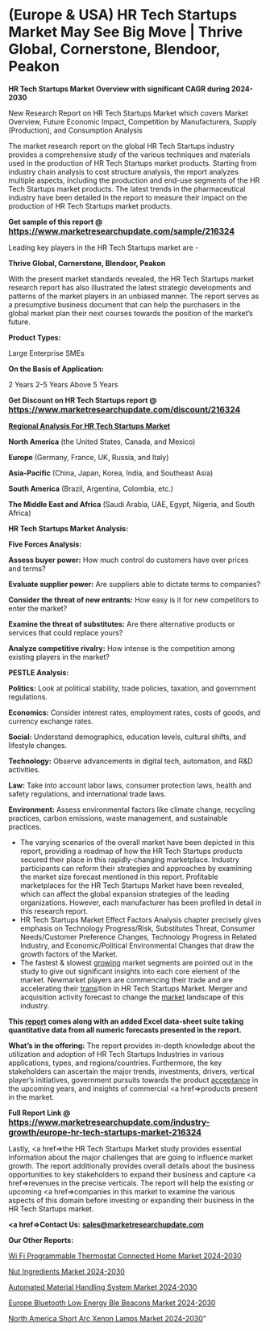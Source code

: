 # (Europe & USA) HR Tech Startups Market May See Big Move | Thrive Global, Cornerstone, Blendoor, Peakon

<strong>HR Tech Startups Market Overview with significant CAGR during 2024-2030</strong>

New Research Report on HR Tech Startups Market which covers Market Overview, Future Economic Impact, Competition by Manufacturers, Supply (Production), and Consumption Analysis

The market research report on the global HR Tech Startups industry provides a comprehensive study of the various techniques and materials used in the production of HR Tech Startups market products. Starting from industry chain analysis to cost structure analysis, the report analyzes multiple aspects, including the production and end-use segments of the HR Tech Startups market products. The latest trends in the pharmaceutical industry have been detailed in the report to measure their impact on the production of HR Tech Startups market products.

<strong>Get sample of this report @ <a href=https://www.marketresearchupdate.com/sample/216324><font size=3 color=#0000ff>https://www.marketresearchupdate.com/sample/216324</font></a></strong>

Leading key players in the HR Tech Startups market are -

<strong>Thrive Global, Cornerstone, Blendoor, Peakon</strong>

With the present market standards revealed, the HR Tech Startups market research report has also illustrated the latest strategic developments and patterns of the market players in an unbiased manner. The report serves as a presumptive business document that can help the purchasers in the global market plan their next courses towards the position of the market’s future.

<strong>Product Types:</strong>

Large Enterprise
SMEs

<strong>On the Basis of Application:</strong>

2 Years
2-5 Years
Above 5 Years

<strong>Get Discount on HR Tech Startups report @ <a href=https://www.marketresearchupdate.com/discount/216324><font size=3 color=#0000ff>https://www.marketresearchupdate.com/discount/216324</font></a></strong>

<strong><u><b>Regional Analysis For HR Tech Startups Market</b></u></strong>

<strong><b>North America</b></strong> (the United States, Canada, and Mexico)

<strong><b>Europe </b></strong>(Germany, France, UK, Russia, and Italy)

<strong><b>Asia-Pacific</b></strong> (China, Japan, Korea, India, and Southeast Asia)

<strong><b>South America</b></strong> (Brazil, Argentina, Colombia, etc.)

<strong><b>The Middle East and Africa</b></strong> (Saudi Arabia, UAE, Egypt, Nigeria, and South Africa)

<strong>HR Tech Startups Market Analysis:</strong>

<strong>Five Forces Analysis:</strong>

<strong>Assess buyer power:</strong> How much control do customers have over prices and terms?

<strong>Evaluate supplier power:</strong> Are suppliers able to dictate terms to companies?

<strong>Consider the threat of new entrants:</strong> How easy is it for new competitors to enter the market?

<strong>Examine the threat of substitutes:</strong> Are there alternative products or services that could replace yours?

<strong>Analyze competitive rivalry:</strong> How intense is the competition among existing players in the market?

<strong>PESTLE Analysis:</strong>

<strong>Politics:</strong> Look at political stability, trade policies, taxation, and government regulations.

<strong>Economics:</strong> Consider interest rates, employment rates, costs of goods, and currency exchange rates.

<strong>Social:</strong> Understand demographics, education levels, cultural shifts, and lifestyle changes.

<strong>Technology:</strong> Observe advancements in digital tech, automation, and R&D activities.

<strong>Law:</strong> Take into account labor laws, consumer protection laws, health and safety regulations, and international trade laws.

<strong>Environment:</strong> Assess environmental factors like climate change, recycling practices, carbon emissions, waste management, and sustainable practices.

<ul>
  <li>The varying scenarios of the overall market have been depicted in this report, providing a roadmap of how the HR Tech Startups products secured their place in this rapidly-changing marketplace. Industry participants can reform their strategies and approaches by examining the market size forecast mentioned in this report. Profitable marketplaces for the HR Tech Startups Market have been revealed, which can affect the global expansion strategies of the leading organizations. However, each manufacturer has been profiled in detail in this research report.</li>
  <li>HR Tech Startups Market Effect Factors Analysis chapter precisely gives emphasis on Technology Progress/Risk, Substitutes Threat, Consumer Needs/Customer Preference Changes, Technology Progress in Related Industry, and Economic/Political Environmental Changes that draw the growth factors of the Market.</li>
  <li>The fastest &amp; slowest <a href=ASDF991299>growing</a> market segments are pointed out in the study to give out significant insights into each core element of the market. Newmarket players are commencing their trade and are accelerating their <a href=>trans</a>ition in HR Tech Startups Market. Merger and acquisition activity forecast to change the <a href=>market</a> landscape of this industry.</li>
</ul>
<strong>This <a href=>report</a> comes along with an added Excel data-sheet suite taking quantitative data from all numeric forecasts presented in the report.</strong>

<strong>What’s in the offering:</strong> The report provides in-depth knowledge about the utilization and adoption of HR Tech Startups Industries in various applications, types, and regions/countries. Furthermore, the key stakeholders can ascertain the major trends, investments, drivers, vertical player’s initiatives, government pursuits towards the product <a href=ASDF881288>acceptance</a> in the upcoming years, and insights of commercial <a href=>products</a> present in the market.

<strong>Full Report Link @ <a href=https://www.marketresearchupdate.com/industry-growth/europe-hr-tech-startups-market-216324><font size=3 color=#0000ff>https://www.marketresearchupdate.com/industry-growth/europe-hr-tech-startups-market-216324</font></a></strong>

Lastly, <a href=>the</a> HR Tech Startups Market study provides essential information about the major challenges that are going to influence market growth. The report additionally provides overall details about the business opportunities to key stakeholders to expand their business and capture <a href=>revenues</a> in the precise verticals. The report will help the existing or upcoming <a href=>companies</a> in this market to examine the various aspects of this domain before investing or expanding their business in the HR Tech Startups market.

<strong><a href=><strong>Contact Us:</strong></a></strong>
<strong>sales@marketresearchupdate.com</strong>

<strong>Our Other Reports:</strong>

<a href=https://www.linkedin.com/pulse/wi-fi-programmable-thermostat-connected-home-market-has>Wi Fi Programmable Thermostat Connected Home Market 2024-2030</a>

<a href=https://www.linkedin.com/pulse/nut-ingredients-market-size-trends-consumption>Nut Ingredients Market 2024-2030</a>

<a href=https://www.linkedin.com/pulse/automated-material-handling-system-market-size-trends>Automated Material Handling System Market 2024-2030</a>

<a href=https://www.linkedin.com/pulse/europe-bluetooth-low-energy-ble-beacons-market-cmzrf/>Europe Bluetooth Low Energy Ble Beacons Market 2024-2030</a>

<a href=https://www.linkedin.com/pulse/north-america-short-arc-xenon-lamps-market-d7nqf/>North America Short Arc Xenon Lamps Market 2024-2030</a>"
